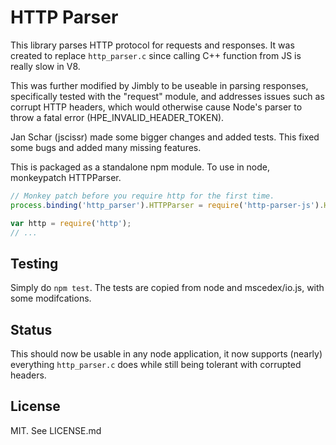 # HTTP Parser

This library parses HTTP protocol for requests and responses.  It was created to replace `http_parser.c` since calling C++ function from JS is really slow in V8.

This was further modified by Jimbly to be useable in parsing responses, specifically tested with the "request" module, and addresses issues such as corrupt HTTP headers, which would otherwise cause Node's parser to throw a fatal error (HPE_INVALID_HEADER_TOKEN).

Jan Schar (jscissr) made some bigger changes and added tests. This fixed some bugs and added many missing features.

This is packaged as a standalone npm module.  To use in node, monkeypatch HTTPParser.

```js
// Monkey patch before you require http for the first time.
process.binding('http_parser').HTTPParser = require('http-parser-js').HTTPParser;

var http = require('http');
// ...
```

## Testing

Simply do `npm test`. The tests are copied from node and mscedex/io.js, with some modifcations.

## Status

This should now be usable in any node application, it now supports (nearly) everything `http_parser.c` does while still being tolerant with corrupted headers.

## License

MIT. See LICENSE.md
